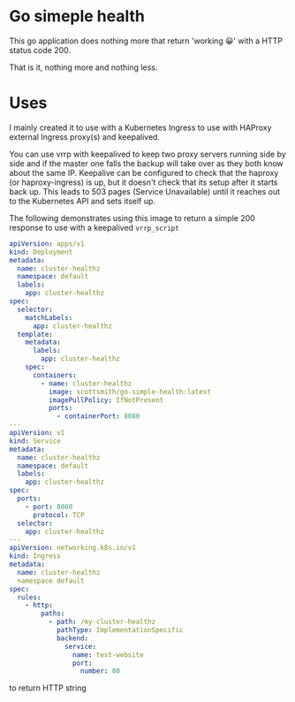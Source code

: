 # Go simeple health
This go application does nothing more that return 'working 😀' with a HTTP status code 200.

That is it, nothing more and nothing less.

# Uses
I mainly created it to use with a Kubernetes Ingress to use with HAProxy external Ingress proxy(s) and keepalived.

You can use vrrp with keepalived to keep two proxy servers running side by side and if the master one falls the backup will take over as they both know about the same IP.
Keepalive can be configured to check that the haproxy (or haproxy-ingress) is up, but it doesn't check that its setup after it starts back up.
This leads to 503 pages (Service Unavailable) until it reaches out to the Kubernetes API and sets itself up.

The following demonstrates using this image to return a simple 200 response to use with a keepalived `vrrp_script`

```yaml
apiVersion: apps/v1
kind: Deployment
metadata:
  name: cluster-healthz
  namespace: default
  labels:
    app: cluster-healthz
spec:
  selector:
    matchLabels:
      app: cluster-healthz
  template:
    metadata:
      labels:
        app: cluster-healthz
    spec:
      containers:
        - name: cluster-healthz
          image: scottsmith/go-simple-health:latest
          imagePullPolicy: IfNotPresent
          ports:
            - containerPort: 8080
---
apiVersion: v1
kind: Service
metadata:
  name: cluster-healthz
  namespace: default
  labels:
    app: cluster-healthz
spec:
  ports:
    - port: 8080
      protocol: TCP
  selector:
    app: cluster-healthz
---
apiVersion: networking.k8s.io/v1
kind: Ingress
metadata:
  name: cluster-healthz
  namespace default
spec:
  rules:
    - http:
        paths:
          - path: /my-cluster-healthz
            pathType: ImplementationSpecific
            backend:
              service:
                name: test-website
                port:
                  number: 80

```
to return HTTP string
